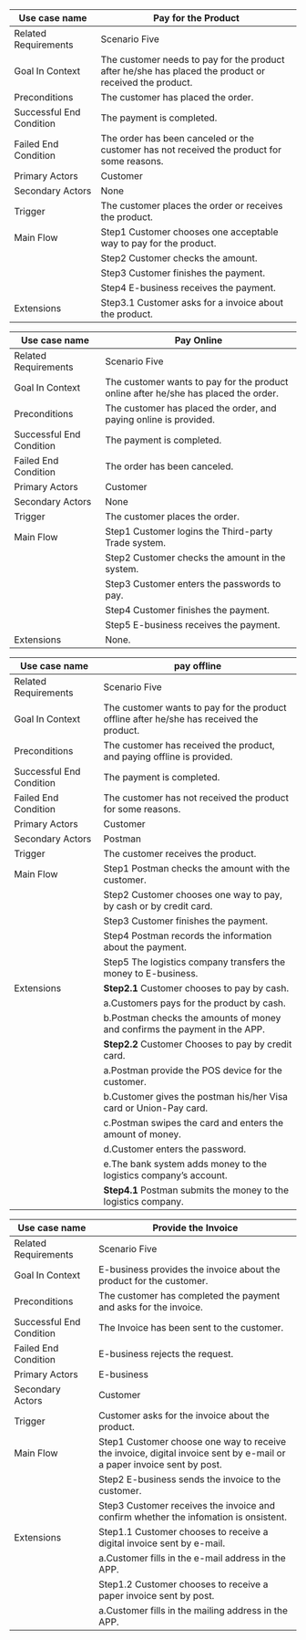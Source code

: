 | Use case name            | Pay for the Product                      |
| ------------------------ | ---------------------------------------- |
| Related Requirements     | Scenario Five                            |
| Goal In Context          | The customer needs to pay for the product after he/she has placed the product or received the product. |
| Preconditions            | The customer has placed the order.       |
| Successful End Condition | The payment is completed.                |
| Failed End Condition     | The order has been canceled or the customer has not received the product for some reasons. |
| Primary Actors           | Customer                                 |
| Secondary Actors         | None                                     |
| Trigger                  | The customer places the order or receives the product. |
| Main Flow                | Step1 Customer chooses one acceptable way to pay for the product. |
|                          | Step2 Customer checks the amount.        |
|                          | Step3 Customer finishes the payment.     |
|                          | Step4 E-business receives the payment.   |
| Extensions               | Step3.1 Customer asks for a invoice about the product. |

| Use case name            | Pay Online                               |
| ------------------------ | ---------------------------------------- |
| Related Requirements     | Scenario Five                            |
| Goal In Context          | The customer wants to pay for the product online after he/she has placed the order. |
| Preconditions            | The customer has placed the order, and paying online is provided. |
| Successful End Condition | The payment is completed.                |
| Failed End Condition     | The order has been canceled.             |
| Primary Actors           | Customer                                 |
| Secondary Actors         | None                                     |
| Trigger                  | The customer places the order.           |
| Main Flow                | Step1 Customer logins the Third-party Trade system. |
|                          | Step2 Customer checks the amount in the system. |
|                          | Step3 Customer enters the passwords to pay. |
|                          | Step4 Customer finishes the payment.     |
|                          | Step5 E-business receives the payment.   |
| Extensions               | None.                                    |

| Use case name            | pay offline                              |
| ------------------------ | ---------------------------------------- |
| Related Requirements     | Scenario Five                            |
| Goal In Context          | The customer wants to pay for the product offline after he/she has received the product. |
| Preconditions            | The customer has received the product, and paying offline is provided. |
| Successful End Condition | The payment is completed.                |
| Failed End Condition     | The customer has not received the product for some reasons. |
| Primary Actors           | Customer                                 |
| Secondary Actors         | Postman                                  |
| Trigger                  | The customer receives the product.       |
| Main Flow                | Step1 Postman checks the amount with the customer. |
|                          | Step2 Customer chooses one way to pay, by cash or by credit card. |
|                          | Step3 Customer finishes the payment.     |
|                          | Step4 Postman records the information about the payment. |
|                          | Step5 The logistics company transfers the money to E-business. |
| Extensions               | **Step2.1** Customer chooses to pay by cash. |
|                          | a.Customers pays for the product by cash. |
|                          | b.Postman checks the amounts of money and confirms the payment in the APP. |
|                          | **Step2.2** Customer Chooses to pay by credit card. |
|                          | a.Postman provide the POS device for the customer. |
|                          | b.Customer gives the postman his/her Visa card or Union-Pay card. |
|                          | c.Postman swipes the card and enters the amount of money. |
|                          | d.Customer enters the password.          |
|                          | e.The bank system adds money to the logistics company’s account. |
|                          | **Step4.1** Postman submits the money to the logistics company. |

| Use case name            | Provide the Invoice                      |
| ------------------------ | ---------------------------------------- |
| Related Requirements     | Scenario Five                            |
| Goal In Context          | E-business provides the invoice about the product for the customer. |
| Preconditions            | The customer has completed the payment and asks for the invoice. |
| Successful End Condition | The Invoice has been sent to the customer. |
| Failed End Condition     | E-business rejects the request.          |
| Primary Actors           | E-business                               |
| Secondary Actors         | Customer                                 |
| Trigger                  | Customer asks for the invoice about the product. |
| Main Flow                | Step1 Customer choose one way to receive the invoice, digital invoice sent by e-mail or a paper invoice sent by post. |
|                          | Step2 E-business sends the invoice to the customer. |
|                          | Step3 Customer receives the invoice and confirm whether the infomation is onsistent. |
| Extensions               | Step1.1 Customer chooses to receive a digital invoice sent by e-mail. |
|                          | a.Customer fills in the e-mail address in the APP. |
|                          | Step1.2 Customer chooses to receive a paper invoice sent by post. |
|                          | a.Customer fills in the mailing address in the APP. |

